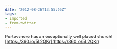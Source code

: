 ```yaml
---
date: "2012-08-26T13:55:16Z"
tags:
- imported
- from-twitter
---
```

Portovenere has an exceptionally well placed church\! [https://360.io/5L2QKr](https://360.io/5L2QKr)
